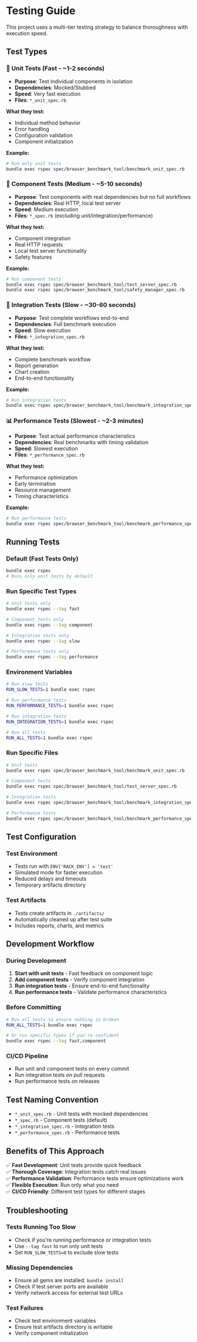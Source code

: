 # Testing Guide

This project uses a multi-tier testing strategy to balance thoroughness with execution speed.

## Test Types

### 🚀 Unit Tests (Fast - ~1-2 seconds)
- **Purpose**: Test individual components in isolation
- **Dependencies**: Mocked/Stubbed
- **Speed**: Very fast execution
- **Files**: `*_unit_spec.rb`

**What they test:**
- Individual method behavior
- Error handling
- Configuration validation
- Component initialization

**Example:**
```bash
# Run only unit tests
bundle exec rspec spec/browser_benchmark_tool/benchmark_unit_spec.rb
```

### 🔧 Component Tests (Medium - ~5-10 seconds)
- **Purpose**: Test components with real dependencies but no full workflows
- **Dependencies**: Real HTTP, local test server
- **Speed**: Medium execution
- **Files**: `*_spec.rb` (excluding unit/integration/performance)

**What they test:**
- Component integration
- Real HTTP requests
- Local test server functionality
- Safety features

**Example:**
```bash
# Run component tests
bundle exec rspec spec/browser_benchmark_tool/test_server_spec.rb
bundle exec rspec spec/browser_benchmark_tool/safety_manager_spec.rb
```

### 🔗 Integration Tests (Slow - ~30-60 seconds)
- **Purpose**: Test complete workflows end-to-end
- **Dependencies**: Full benchmark execution
- **Speed**: Slow execution
- **Files**: `*_integration_spec.rb`

**What they test:**
- Complete benchmark workflow
- Report generation
- Chart creation
- End-to-end functionality

**Example:**
```bash
# Run integration tests
bundle exec rspec spec/browser_benchmark_tool/benchmark_integration_spec.rb
```

### 📊 Performance Tests (Slowest - ~2-3 minutes)
- **Purpose**: Test actual performance characteristics
- **Dependencies**: Real benchmarks with timing validation
- **Speed**: Slowest execution
- **Files**: `*_performance_spec.rb`

**What they test:**
- Performance optimization
- Early termination
- Resource management
- Timing characteristics

**Example:**
```bash
# Run performance tests
bundle exec rspec spec/browser_benchmark_tool/benchmark_performance_spec.rb
```

## Running Tests

### Default (Fast Tests Only)
```bash
bundle exec rspec
# Runs only unit tests by default
```

### Run Specific Test Types
```bash
# Unit tests only
bundle exec rspec --tag fast

# Component tests only
bundle exec rspec --tag component

# Integration tests only
bundle exec rspec --tag slow

# Performance tests only
bundle exec rspec --tag performance
```

### Environment Variables
```bash
# Run slow tests
RUN_SLOW_TESTS=1 bundle exec rspec

# Run performance tests
RUN_PERFORMANCE_TESTS=1 bundle exec rspec

# Run integration tests
RUN_INTEGRATION_TESTS=1 bundle exec rspec

# Run all tests
RUN_ALL_TESTS=1 bundle exec rspec
```

### Run Specific Files
```bash
# Unit tests
bundle exec rspec spec/browser_benchmark_tool/benchmark_unit_spec.rb

# Component tests
bundle exec rspec spec/browser_benchmark_tool/test_server_spec.rb

# Integration tests
bundle exec rspec spec/browser_benchmark_tool/benchmark_integration_spec.rb

# Performance tests
bundle exec rspec spec/browser_benchmark_tool/benchmark_performance_spec.rb
```

## Test Configuration

### Test Environment
- Tests run with `ENV['RACK_ENV'] = 'test'`
- Simulated mode for faster execution
- Reduced delays and timeouts
- Temporary artifacts directory

### Test Artifacts
- Tests create artifacts in `./artifacts/`
- Automatically cleaned up after test suite
- Includes reports, charts, and metrics

## Development Workflow

### During Development
1. **Start with unit tests** - Fast feedback on component logic
2. **Add component tests** - Verify component integration
3. **Run integration tests** - Ensure end-to-end functionality
4. **Run performance tests** - Validate performance characteristics

### Before Committing
```bash
# Run all tests to ensure nothing is broken
RUN_ALL_TESTS=1 bundle exec rspec

# Or run specific types if you're confident
bundle exec rspec --tag fast,component
```

### CI/CD Pipeline
- Run unit and component tests on every commit
- Run integration tests on pull requests
- Run performance tests on releases

## Test Naming Convention

- `*_unit_spec.rb` - Unit tests with mocked dependencies
- `*_spec.rb` - Component tests (default)
- `*_integration_spec.rb` - Integration tests
- `*_performance_spec.rb` - Performance tests

## Benefits of This Approach

✅ **Fast Development**: Unit tests provide quick feedback  
✅ **Thorough Coverage**: Integration tests catch real issues  
✅ **Performance Validation**: Performance tests ensure optimizations work  
✅ **Flexible Execution**: Run only what you need  
✅ **CI/CD Friendly**: Different test types for different stages  

## Troubleshooting

### Tests Running Too Slow
- Check if you're running performance or integration tests
- Use `--tag fast` to run only unit tests
- Set `RUN_SLOW_TESTS=0` to exclude slow tests

### Missing Dependencies
- Ensure all gems are installed: `bundle install`
- Check if test server ports are available
- Verify network access for external test URLs

### Test Failures
- Check test environment variables
- Ensure test artifacts directory is writable
- Verify component initialization
